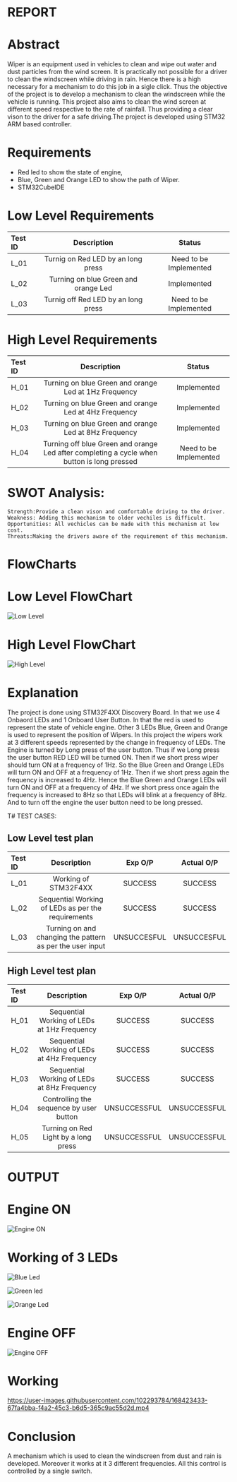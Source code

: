 # REPORT #

# Abstract #

Wiper is an equipment used in vehicles to clean and wipe out water and dust particles from the wind screen. It is practically not possible for a driver to clean the windscreen while driving in rain. Hence there is a high necessary for a mechanism to do this job in a sigle click. Thus the objective of the project is to develop
a mechanism to clean the windscreen while the  vehicle is running. This project also aims to clean the wind screen at different speed respective to the rate of rainfall.
Thus providing a clear vison to the driver for a safe driving.The project is developed using STM32 ARM based controller.


# Requirements #
  * Red led to show the state of engine,
  * Blue, Green and Orange LED to show the path of Wiper.
  * STM32CubeIDE
  
 # Low Level Requirements #
|**Test ID**|**Description**|**Status**|
| :- | :-: | :-: |
|L\_01|Turnig on Red LED by an long press|Need to be Implemented|
|L\_02|Turning on blue Green and orange Led|Implemented|
|L\_03|Turnig off Red LED by an long press|Need to be Implemented|

# High Level Requirements #
|**Test ID**|**Description**|**Status**|
| :- | :-: | :-: |
|H\_01|Turning on blue Green and orange Led at 1Hz Frequency|Implemented|
|H\_02|Turning on blue Green and orange Led at 4Hz Frequency|Implemented|
|H\_03|Turning on blue Green and orange Led at 8Hz Frequency|Implemented|
|H\_04|Turning off blue Green and orange Led after completing a cycle when button is long pressed|Need to be Implemented|

# SWOT Analysis:
	
	Strength:Provide a clean vison and comfortable driving to the driver.
	Weakness: Adding this mechanism to older vechiles is difficult.
	Opportunities: All vechicles can be made with this mechanism at low cost.
	Threats:Making the drivers aware of the requirement of this mechanism.
  
# FlowCharts #
# Low Level FlowChart
![Low Level](https://user-images.githubusercontent.com/102293784/168420387-14f9e787-8a43-4576-8367-6b26a79ce63d.JPG)

# High Level FlowChart
![High Level](https://user-images.githubusercontent.com/102293784/168420438-eb18dd53-4d9c-473d-a785-c8411fddfa36.jpeg)

# Explanation 
The project is done using STM32F4XX Discovery Board. In that we use 4 Onbaord LEDs and 1 Onboard User Button. In that the red is used to represent the state of vehicle engine. Other 3 LEDs Blue, Green and Orange is  used to represent the position of Wipers. In this project the wipers work at 3 different speeds represented by the change in frequency of LEDs. The Engine is turned by Long press of the user button. Thus if we Long press the user button RED LED will be turned ON. Then if we short press wiper should turn ON at a frequency of 1Hz. So the Blue Green and Orange LEDs will turn ON and OFF at a frequency of 1Hz. Then if we short press again the frequency is increased to 4Hz. Hence the Blue Green and Orange LEDs will turn ON and OFF at a frequency of 4Hz. If we short press once again the frequency is increased to 8Hz so that LEDs will blink at a frequency of 8Hz. And to turn off the engine the user button need to be long pressed.

T# TEST CASES:

## Low Level test plan

|**Test ID**|**Description**|**Exp O/P**|**Actual O/P**|
| :- | :-: | :-: | :-: |
|L\_01|Working of STM32F4XX|SUCCESS|SUCCESS|
|L\_02|Sequential Working of LEDs as per the requirements|SUCCESS|SUCCESS|
|L\_03|Turning on and changing the pattern as per the user input|UNSUCCESFUL|UNSUCCESFUL|


## High Level test plan


|**Test ID**|**Description**|**Exp O/P**|**Actual O/P**|
| :- | :-: | :-: | :-: |
|H\_01|Sequential Working of LEDs at 1Hz Frequency|SUCCESS|SUCCESS|
|H\_02|Sequential Working of LEDs at 4Hz Frequency|SUCCESS|SUCCESS|
|H\_03|Sequential Working of LEDs at 8Hz Frequency|SUCCESS|SUCCESS|
|H\_04|Controlling the sequence by user button|UNSUCCESSFUL|UNSUCCESSFUL|
|H\_05|Turning on Red Light by a long press|UNSUCCESSFUL|UNSUCCESSFUL|

# OUTPUT

# Engine ON
![Engine ON](https://user-images.githubusercontent.com/102293784/168423387-51281f88-2bbe-4628-8730-98b7a17ee425.png)

# Working of 3 LEDs
![Blue Led](https://user-images.githubusercontent.com/102293784/168423408-be45d257-cb93-4cbf-93a5-6bf4b1f3dc49.png)

![Green led](https://user-images.githubusercontent.com/102293784/168423409-fd02e866-e7f4-4b6a-b215-492bcf5d8774.png)

![Orange Led](https://user-images.githubusercontent.com/102293784/168423410-47754d4c-c010-40c3-8ca8-26c14fbd8bae.png)

# Engine OFF
![Engine OFF](https://user-images.githubusercontent.com/102293784/168423422-af1052a3-0d5c-497b-ae0a-8adbf289a913.png)

# Working
https://user-images.githubusercontent.com/102293784/168423433-67fa4bba-f4a2-45c3-b6d5-365c9ac55d2d.mp4

# Conclusion
 A mechanism which is used to clean the windscreen from dust and rain is developed. Moreover it works at it 3 different frequencies. All this control is controlled by a single switch.




